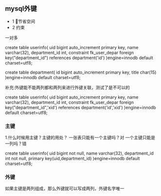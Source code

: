 ## mysql外键
* 1 节省空间
* 2 约束

一对多


create table userinfo(
    uid bigint auto_increment primary key,
    name varchar(32),
    department_id int,
    constraint fk_user_depar foreign key("department_id") references department('id')
)engine=innodb default charset=utf8;

create table department(
  id bigint auto_increment primary key,
  title char(15)
)engine=innodb default charset=utf8;

补充:外键能不能两列都和两列来进行外键关联，测试了是不可以的

create table userinfo(
    uid bigint auto_increment primary key,
    name varchar(32),
    department_id int,
    constraint fk_user_depar foreign key("department_id",'xid') references department('id','xid')
)engine=innodb default charset=utf8;

### 主键
1.什么时候用主键？主键的用处？
  一张表只能有一个主键吗？对
  一个主键只能是一列吗？错

create table userinfo(
      uid bigint not null,
      name varchar(32),
      department_id int not null,
      primary key(uid,department_id)
)engine=innodb default charset=utf8;


### 外键
如果主键是两列组成，那么外键就可以写成两列，外键名字唯一
